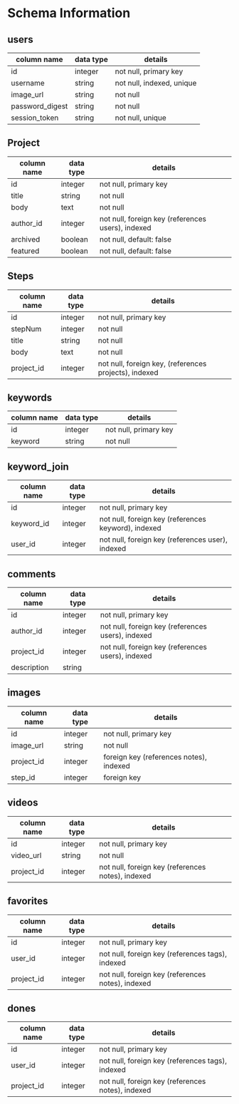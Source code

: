 # Schema Information

## users
column name     | data type | details
----------------|-----------|-----------------------
id              | integer   | not null, primary key
username        | string    | not null, indexed, unique
image_url       | string    | not null
password_digest | string    | not null
session_token   | string    | not null, unique

## Project
column name | data type | details
------------|-----------|-----------------------
id          | integer   | not null, primary key
title       | string    | not null
body        | text      | not null
author_id   | integer   | not null, foreign key (references users), indexed
archived    | boolean   | not null, default: false
featured    | boolean   | not null, default: false

## Steps
column name | data type | details
------------|-----------|-----------------------
id          | integer   | not null, primary key
stepNum     | integer   | not null
title       | string    | not null
body        | text      | not null
project_id  | integer   | not null, foreign key, (references projects), indexed


## keywords
column name | data type | details
------------|-----------|-----------------------
id          | integer   | not null, primary key
keyword     | string    | not null

## keyword_join
column name | data type | details
------------|-----------|-----------------------
id          | integer   | not null, primary key
keyword_id  | integer   | not null, foreign key (references keyword), indexed
user_id     | integer   | not null, foreign key (references user), indexed

## comments
column name | data type | details
------------|-----------|-----------------------
id          | integer   | not null, primary key
author_id   | integer   | not null, foreign key (references users), indexed
project_id  | integer   | not null, foreign key (references users), indexed
description | string    |

## images
column name | data type | details
------------|-----------|-----------------------
id          | integer   | not null, primary key
image_url   | string    | not null
project_id  | integer   | foreign key (references notes), indexed
step_id     | integer   | foreign key

## videos
column name | data type | details
------------|-----------|-----------------------
id          | integer   | not null, primary key
video_url   | string    | not null
project_id  | integer   | not null, foreign key (references notes), indexed

## favorites
column name | data type | details
------------|-----------|-----------------------
id          | integer   | not null, primary key
user_id     | integer   | not null, foreign key (references tags), indexed
project_id  | integer   | not null, foreign key (references notes), indexed

## dones
column name | data type | details
------------|-----------|-----------------------
id          | integer   | not null, primary key
user_id     | integer   | not null, foreign key (references tags), indexed
project_id  | integer   | not null, foreign key (references notes), indexed
